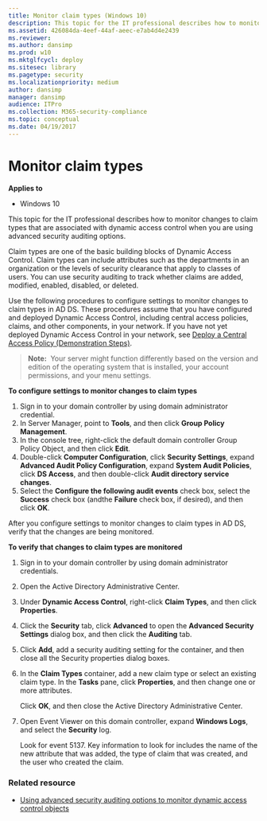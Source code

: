 ```yaml
---
title: Monitor claim types (Windows 10)
description: This topic for the IT professional describes how to monitor changes to claim types that are associated with dynamic access control when you are using advanced security auditing options.
ms.assetid: 426084da-4eef-44af-aeec-e7ab4d4e2439
ms.reviewer: 
ms.author: dansimp
ms.prod: w10
ms.mktglfcycl: deploy
ms.sitesec: library
ms.pagetype: security
ms.localizationpriority: medium
author: dansimp
manager: dansimp
audience: ITPro
ms.collection: M365-security-compliance
ms.topic: conceptual
ms.date: 04/19/2017
---
```


# Monitor claim types

**Applies to**
-   Windows 10

This topic for the IT professional describes how to monitor changes to claim types that are associated with dynamic access control when you are using advanced security auditing options.

Claim types are one of the basic building blocks of Dynamic Access Control. Claim types can include attributes such as the departments in an organization or the levels of security clearance that apply to classes of users. You can use security auditing to track whether claims are added, modified, enabled, disabled, or deleted.

Use the following procedures to configure settings to monitor changes to claim types in AD DS. These procedures assume that you have configured and deployed Dynamic Access Control, including central access policies, claims, and other components, in your network. If you have not yet deployed Dynamic
Access Control in your network, see [Deploy a Central Access Policy (Demonstration Steps)](https://technet.microsoft.com/library/hh846167.aspx).

>**Note:**  Your server might function differently based on the version and edition of the operating system that is installed, your account permissions, and your menu settings.
 
**To configure settings to monitor changes to claim types**

1.  Sign in to your domain controller by using domain administrator credential.
2.  In Server Manager, point to **Tools**, and then click **Group Policy Management**.
3.  In the console tree, right-click the default domain controller Group Policy Object, and then click **Edit**.
4.  Double-click **Computer Configuration**, click **Security Settings**, expand **Advanced Audit Policy Configuration**, expand **System Audit Policies**, click **DS Access**, and then double-click **Audit directory service changes**.
5.  Select the **Configure the following audit events** check box, select the **Success** check box (andthe **Failure** check box, if desired), and then click **OK**.

After you configure settings to monitor changes to claim types in AD DS, verify that the changes are being monitored.

**To verify that changes to claim types are monitored**

1.  Sign in to your domain controller by using domain administrator credentials.
2.  Open the Active Directory Administrative Center.
3.  Under **Dynamic Access Control**, right-click **Claim Types**, and then click **Properties**.
4.  Click the **Security** tab, click **Advanced** to open the **Advanced Security Settings** dialog box, and then click the **Auditing** tab.
5.  Click **Add**, add a security auditing setting for the container, and then close all the Security properties dialog boxes.
6.  In the **Claim Types** container, add a new claim type or select an existing claim type. In the **Tasks** pane, click **Properties**, and then change one or more attributes.

    Click **OK**, and then close the Active Directory Administrative Center.

7.  Open Event Viewer on this domain controller, expand **Windows Logs**, and select the **Security** log.

    Look for event 5137. Key information to look for includes the name of the new attribute that was added, the type of claim that was created, and the user who created the claim.

### Related resource

- [Using advanced security auditing options to monitor dynamic access control objects](using-advanced-security-auditing-options-to-monitor-dynamic-access-control-objects.md)
